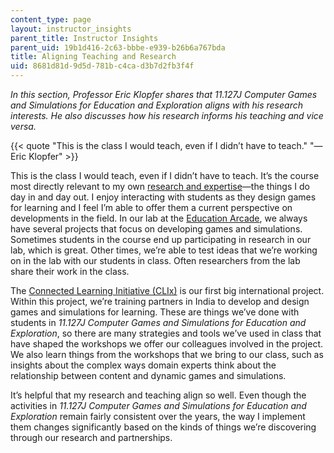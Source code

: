 ```yaml
---
content_type: page
layout: instructor_insights
parent_title: Instructor Insights
parent_uid: 19b1d416-2c63-bbbe-e939-b26b6a767bda
title: Aligning Teaching and Research
uid: 8681d81d-9d5d-781b-c4ca-d3b7d2fb3f4f
---
```


_In this section, Professor Eric Klopfer shares that 11.127J Computer Games and Simulations for Education and Exploration aligns with his research interests. He also discusses how his research informs his teaching and vice versa._

{{< quote "This is the class I would teach, even if I didn’t have to teach." "— Eric Klopfer" >}}

This is the class I would teach, even if I didn’t have to teach. It’s the course most directly relevant to my own [research and expertise](http://education.mit.edu/about/our-team/eric-klopfer/)—the things I do day in and day out. I enjoy interacting with students as they design games for learning and I feel I’m able to offer them a current perspective on developments in the field. In our lab at the [Education Arcade](https://education.mit.edu/), we always have several projects that focus on developing games and simulations. Sometimes students in the course end up participating in research in our lab, which is great. Other times, we’re able to test ideas that we’re working on in the lab with our students in class. Often researchers from the lab share their work in the class.

The [Connected Learning Initiative (CLIx)](https://global.mit.edu/map/programs/connected-learning-initiative) is our first big international project. Within this project, we’re training partners in India to develop and design games and simulations for learning. These are things we’ve done with students in _11.127J Computer Games and Simulations for Education and Exploration_, so there are many strategies and tools we’ve used in class that have shaped the workshops we offer our colleagues involved in the project. We also learn things from the workshops that we bring to our class, such as insights about the complex ways domain experts think about the relationship between content and dynamic games and simulations.

It’s helpful that my research and teaching align so well. Even though the activities in _11.127J Computer Games and Simulations for Education and Exploration_ remain fairly consistent over the years, the way I implement them changes significantly based on the kinds of things we’re discovering through our research and partnerships.
